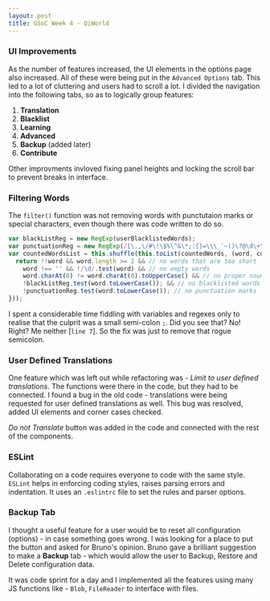 ```yaml
---
layout: post
title: GSoC Week 4 - OiWorld
---
```


### UI Improvements

As the number of features increased, the UI elements in the options page also increased. All of these were being put in the `Advanced Options` tab. This led to a lot of cluttering and users had to scroll a lot. I divided the navigation into the following tabs, so as to logically group features:

1. **Translation**
2. **Blacklist**
3. **Learning**
4. **Advanced**
5. **Backup** (added later)
6. **Contribute**

Other improvments invloved fixing panel heights and locking the scroll bar to prevent breaks in interface.

### Filtering Words

The `filter()` function was not removing words with punctutaion marks or special characters, even though there was code written to do so.

```javascript
var blackListReg = new RegExp(userBlacklistedWords);
var punctuationReg = new RegExp(/[\.,\/#\!\$%\^&\*;:{}=\\\_`~()\?@\d\+\-]/g);
var countedWordsList = this.shuffle(this.toList(countedWords, (word, count) => {
  return !!word && word.length >= 2 && // no words that are too short
    word !== '' && !/\d/.test(word) && // no empty words
    word.charAt(0) != word.charAt(0).toUpperCase() && // no proper nouns
    !blackListReg.test(word.toLowerCase()); && // no blacklisted words
    !punctuationReg.test(word.toLowerCase()); // no punctuation marks
}));
```

I spent a considerable time fiddling with variables and regexes only to realise that the culprit was a small semi-colon `;`. Did you see that? No! Right? Me neither [`line 7`]. So the fix was just to remove that rogue semicolon.

### User Defined Translations
One feature which was left out while refactoring was - *Limit to user defined translations*. The functions were there in the code, but they had to be connected. I found a bug in the old code - translations were being requested for user defined translations as well. This bug was resolved, added UI elements and corner cases checked.

*Do not Translate* button was added in the code and connected with the rest of the components.

### ESLint

Collaborating on a code requires everyone to code with the same style. `ESLint` helps in enforcing coding styles, raises parsing errors and indentation. It uses an `.eslintrc` file to set the rules and parser options.

### Backup Tab
I thought a useful feature for a user would be to reset all configuration (options) - in case something goes wrong. I was looking for a place to put the button and asked for Bruno's opinion. Bruno gave a brilliant suggestion to make a **Backup** tab - which would allow the user to Backup, Restore and Delete configuration data.

It was code sprint for a day and I implemented all the features using many JS functions like - `Blob`, `FileReader` to interface with files.
